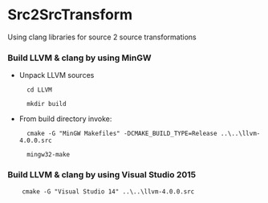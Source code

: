 # Src2SrcTransform

Using clang libraries for source 2 source transformations

### Build LLVM & clang by using MinGW

* Unpack LLVM sources
		
		cd LLVM

		mkdir build 

* From build directory invoke:
		
		cmake -G "MinGW Makefiles" -DCMAKE_BUILD_TYPE=Release ..\..\llvm-4.0.0.src
		
		mingw32-make

### Build LLVM & clang by using Visual Studio 2015

		cmake -G "Visual Studio 14" ..\..\llvm-4.0.0.src		
